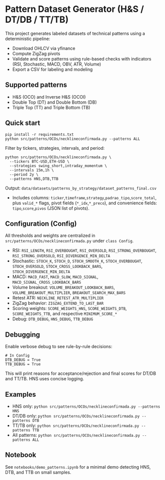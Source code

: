 # Pattern Dataset Generator (H&S / DT/DB / TT/TB)

This project generates labeled datasets of technical patterns using a deterministic pipeline:
- Download OHLCV via yfinance
- Compute ZigZag pivots
- Validate and score patterns using rule-based checks with indicators (RSI, Stochastic, MACD, OBV, ATR, Volume)
- Export a CSV for labeling and modeling

## Supported patterns
- H&S (OCO) and Inverse H&S (OCOI)
- Double Top (DT) and Double Bottom (DB)
- Triple Top (TT) and Triple Bottom (TB)

## Quick start
```
pip install -r requirements.txt
python src/patterns/OCOs/necklineconfirmada.py --patterns ALL
```

Filter by tickers, strategies, intervals, and period:
```
python src/patterns/OCOs/necklineconfirmada.py \
  --tickers BTC-USD,ETH-USD \
  --strategies swing_short,intraday_momentum \
  --intervals 15m,1h \
  --period 2y \
  --patterns HNS,DTB,TTB
```

Output: `data/datasets/patterns_by_strategy/dataset_patterns_final.csv`
- Includes columns: `ticker`,`timeframe`,`strategy`,`padrao_tipo`,`score_total`, plus `valid_*` flags, pivot fields (`*_idx`,`*_preco`), and convenience fields: `tipo`,`score`,`pivos` (JSON list of pivots).

## Configuration (Config)
All thresholds and weights are centralized in `src/patterns/OCOs/necklineconfirmada.py` under `class Config`.
- RSI: `RSI_LENGTH`, `RSI_OVERBOUGHT`, `RSI_OVERSOLD`, `RSI_STRONG_OVERBOUGHT`, `RSI_STRONG_OVERSOLD`, `RSI_DIVERGENCE_MIN_DELTA`
- Stochastic: `STOCH_K`, `STOCH_D`, `STOCH_SMOOTH_K`, `STOCH_OVERBOUGHT`, `STOCH_OVERSOLD`, `STOCH_CROSS_LOOKBACK_BARS`, `STOCH_DIVERGENCE_MIN_DELTA`
- MACD: `MACD_FAST`, `MACD_SLOW`, `MACD_SIGNAL`, `MACD_SIGNAL_CROSS_LOOKBACK_BARS`
- Volume breakout: `VOLUME_BREAKOUT_LOOKBACK_BARS`, `VOLUME_BREAKOUT_MULTIPLIER`, `BREAKOUT_SEARCH_MAX_BARS`
- Retest ATR: `NECKLINE_RETEST_ATR_MULTIPLIER`
- ZigZag behavior: `ZIGZAG_EXTEND_TO_LAST_BAR`
- Scoring weights: `SCORE_WEIGHTS_HNS`, `SCORE_WEIGHTS_DTB`, `SCORE_WEIGHTS_TTB`, and respective `MINIMUM_SCORE_*`
- Debug: `DTB_DEBUG`, `HNS_DEBUG`, `TTB_DEBUG`

## Debugging
Enable verbose debug to see rule-by-rule decisions:
```
# In Config
DTB_DEBUG = True
TTB_DEBUG = True
```
This will print reasons for acceptance/rejection and final scores for DT/DB and TT/TB. HNS uses concise logging.

## Examples
- HNS only: `python src/patterns/OCOs/necklineconfirmada.py --patterns HNS`
- DT/DB only: `python src/patterns/OCOs/necklineconfirmada.py --patterns DTB`
- TT/TB only: `python src/patterns/OCOs/necklineconfirmada.py --patterns TTB`
- All patterns: `python src/patterns/OCOs/necklineconfirmada.py --patterns ALL`

## Notebook
See `notebooks/demo_patterns.ipynb` for a minimal demo detecting HNS, DTB, and TTB on small samples. 